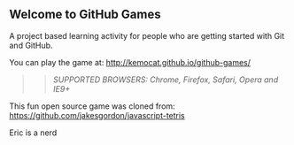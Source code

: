 ## Welcome to GitHub Games

A project based learning activity for people who are getting started with Git and GitHub.

You can play the game at: http://kemocat.github.io/github-games/

>> _*SUPPORTED BROWSERS*: Chrome, Firefox, Safari, Opera and IE9+_

This fun open source game was cloned from: https://github.com/jakesgordon/javascript-tetris

Eric is a nerd